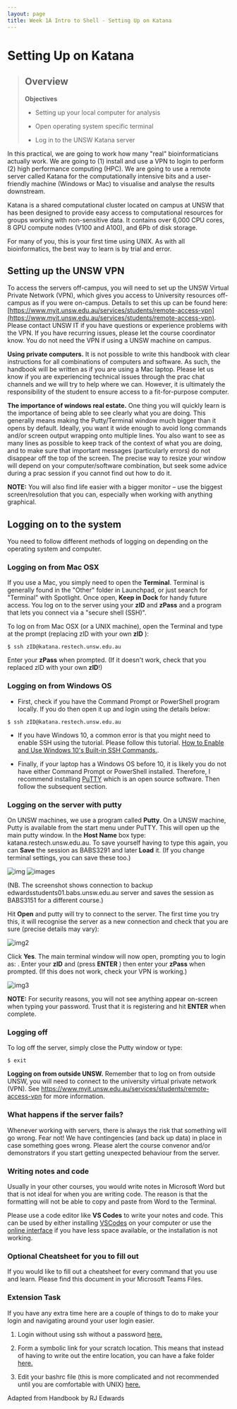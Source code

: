 ```yaml
---
layout: page
title: Week 1A Intro to Shell - Setting Up on Katana
---
```


Setting Up on Katana
=====================

> Overview
> --------
> 
> **Objectives**
> 
> *   Setting up your local computer for analysis
>   
> *   Open operating system specific terminal
>   
> *   Log in to the UNSW Katana server
>   



In this practical, we are going to work how many "real" bioinformaticians actually work. We are going to (1) install and use a VPN to login to perform (2) high performance computing (HPC). We are going to use a remote server called Katana for the computationally intensive bits and a user-friendly machine (Windows or Mac) to visualise and analyse the results downstream. 

Katana is a shared computational cluster located on campus at UNSW that has been designed to provide easy access to computational resources for groups working with non-sensitive data. It contains over 6,000 CPU cores, 8 GPU compute nodes (V100 and A100), and 6Pb of disk storage. 

For many of you, this is your first time using UNIX. As with all bioinformatics, the best way to learn is by trial and error. 

## Setting up the UNSW VPN
To access the servers off-campus, you will need to set up the UNSW Virtual Private Network (VPN), which gives you access to University resources off-campus as if you were on-campus. Details to set this up can be found here: [https://www.myit.unsw.edu.au/services/students/remote-access-vpn](https://www.myit.unsw.edu.au/services/students/remote-access-vpn). Please contact UNSW IT if you have questions or experience problems with the VPN. If you have recurring issues, please let the course coordinator know. You do not need the VPN if using a UNSW machine on campus.

**Using private computers.**
It is not possible to write this handbook with clear instructions for all combinations of computers and software. As such, the handbook will be written as if you are using a Mac laptop. Please let us know if you are experiencing technical issues through the prac chat channels and we will try to help where we can. However, it is ultimately the responsibility of the student to ensure access to a fit-for-purpose computer.

**The importance of windows real estate.**
One thing you will quickly learn is the importance of being able to see clearly what you are doing. This generally means making the Putty/Terminal window much bigger than it opens by default. Ideally, you want it wide enough to avoid long commands and/or screen output wrapping onto multiple lines. You also want to see as many lines as possible to keep track of the context of what you are doing, and to make sure that important messages (particularly errors) do not disappear off the top of the screen. The precise way to resize your window will depend on your computer/software combination, but seek some advice during a prac session if you cannot find out how to do it.

**NOTE:** You will also find life easier with a bigger monitor – use the biggest screen/resolution that you can, especially when working with anything graphical.


## Logging on to the system
You need to follow different methods of logging on depending on the operating system and computer. 


### Logging on from Mac OSX
If you use a Mac, you simply need to open the **Terminal**. Terminal is generally found in the "Other" folder in Launchpad, or just search for "Terminal" with Spotlight. Once open, **Keep in Dock** for handy future access. You log on to the server using your **zID** and **zPass** and a program that lets you connect via a "secure shell (SSH)".

To log on from Mac OSX (or a UNIX machine), open the Terminal and type at the prompt (replacing zID with your own **zID** ):

```
$ ssh zID@katana.restech.unsw.edu.au
```

Enter your **zPass** when prompted. (If it doesn't work, check that you replaced zID with your own **zID**!)

### Logging on from Windows OS
 - First, check if you have the Command Prompt or PowerShell program locally. If you do then open it up and login using the details below:

```
$ ssh zID@katana.restech.unsw.edu.au
```
 
- If you have Windows 10, a common error is that you might need to enable SSH using the tutorial. Please follow this tutorial. [How to Enable and Use Windows 10's Built-in SSH Commands.](https://www.howtogeek.com/336775/how-to-enable-and-use-windows-10s-built-in-ssh-commands/).
   
 - Finally, if your laptop has a Windows OS before 10, it is likely you do not have either Command Prompt or PowerShell installed. Therefore, I recommend installing [PuTTY](https://www.putty.org/) which is an open source software. Then follow the subsequent section. 



### Logging on the server with putty
On UNSW machines, we use a program called **Putty**. On a UNSW machine, Putty is available from the start menu under PuTTY. This will open up the main putty window. In the **Host Name** box type: katana.restech.unsw.edu.au. To save yourself having to type this again, you can **Save** the session as BABS3291 and later **Load** it. (If you change terminal settings, you can save these too.)

![img](../assets/img/1.png)
![images](../assets/img/2.png)


(NB. The screenshot shows connection to backup edwardsstudents01.babs.unsw.edu.au server and saves the session as BABS3151 for a different course.)

Hit **Open** and putty will try to connect to the server. The first time you try this, it will recognise the server as a new connection and check that you are sure (precise details may vary):

![img2](../assets/img/3.png)

Click **Yes**. The main terminal window will now open, prompting you to login as: . Enter your **zID** and (press **ENTER** ) then enter your **zPass** when prompted. (If this does not work, check your VPN is working.)

![img3](../assets/img/4.png)

**NOTE:** For security reasons, you will not see anything appear on-screen when typing your password. Trust that it is registering and hit **ENTER** when complete.

### Logging off

To log off the server, simply close the Putty window or type:

```
$ exit
```

**Logging on from outside UNSW.**
 Remember that to log on from outside UNSW, you will need to connect to the university virtual private network (VPN). See https://www.myit.unsw.edu.au/services/students/remote-access-vpn for more information.


### What happens if the server fails?
Whenever working with servers, there is always the risk that something will go wrong. Fear not! We have contingencies (and back up data) in place in case something goes wrong. Please alert the course convenor and/or demonstrators if you start getting unexpected behaviour from the server.

### Writing notes and code
Usually in your other courses, you would write notes in Microsoft Word but that is not ideal for when you are writing code. The reason is that the formatting will not be able to copy and paste from Word to the Terminal. 

Please use a code editor like **VS Codes** to write your notes and code. This can be used by either installing [VSCodes](https://code.visualstudio.com) on your computer or use the [online interface](https://vscode.dev) if you have less space available, or the installation is not working. 

### Optional Cheatsheet for you to fill out
If you would like to fill out a cheatsheet for every command that you use and learn. Please find this document in your Microsoft Teams Files.


### Extension Task 
If you have any extra time here are a couple of things to do to make your login and navigating around your user login easier. 

1) Login without using ssh without a password [here.](https://www.thegeekstuff.com/2008/11/3-steps-to-perform-ssh-login-without-password-using-ssh-keygen-ssh-copy-id/)
   
2) Form a symbolic link for your scratch location. This means that instead of having to write out the entire location, you can have a fake folder [here.](https://www.faqforge.com/linux/create-shortcuts-in-linux-symbolic-links/)

3) Edit your bashrc file (this is more complicated and not recommended until you are comfortable with UNIX) [here.](https://docs.rc.fas.harvard.edu/kb/editing-your-bashrc/)


Adapted from Handbook by RJ Edwards

